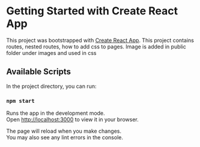 # Getting Started with Create React App

This project was bootstrapped with [Create React App](https://github.com/facebook/create-react-app).
This project contains routes, nested routes, how to add css to pages. Image is added in public folder under images and used in css
## Available Scripts

In the project directory, you can run:

### `npm start`

Runs the app in the development mode.\
Open [http://localhost:3000](http://localhost:3000) to view it in your browser.

The page will reload when you make changes.\
You may also see any lint errors in the console.
